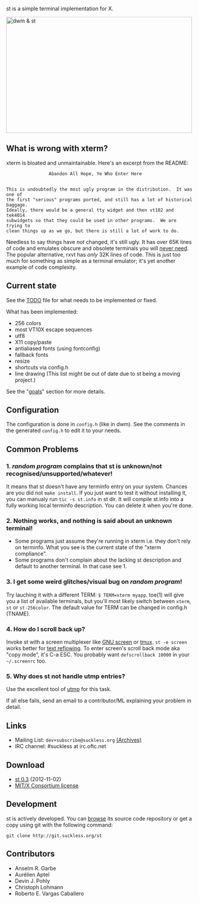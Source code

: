 st is a simple terminal implementation for X.

<a href="http://st.suckless.org/screenshots/20h-2012.png" title="dwm &amp; st"><img src="http://st.suckless.org/screenshots/20h-2012.png" width="500" height="313" alt="dwm &amp; st" /></a>

What is wrong with xterm?
-------------------------
xterm is bloated and unmaintainable. Here's an excerpt from the README:

					Abandon All Hope, Ye Who Enter Here


	This is undoubtedly the most ugly program in the distribution.	It was one of
	the first "serious" programs ported, and still has a lot of historical baggage.
	Ideally, there would be a general tty widget and then vt102 and tek4014
	subwidgets so that they could be used in other programs.  We are trying to
	clean things up as we go, but there is still a lot of work to do.

Needless to say things have *not* changed, it's still ugly.
It has over 65K lines of code and emulates obscure and obsolete terminals
you will [never need](http://www.science.uva.nl/museum/tek4014.php).
The popular alternative, rxvt has *only* 32K lines of code. This is just
too much for something as simple as a terminal emulator; it's yet another
example of code complexity.

Current state
-------------
See the [TODO](http://git.suckless.org/st/plain/TODO) file for what needs to
be implemented or fixed.

What has been implemented:
* 256 colors
* most VT10X escape sequences
* utf8
* X11 copy/paste
* antialiased fonts (using fontconfig)
* fallback fonts
* resize
* shortcuts via config.h
* line drawing
(This list might be out of date due to st being a moving project.)

See the "[goals](http://st.suckless.org/goals)" section for more details.

Configuration
-------------

The configuration is done in `config.h` (like in dwm). See the comments in the
generated `config.h` to edit it to your needs.


Common Problems
---------------

### 1. *random program* complains that st is unknown/not recognised/unsupported/whatever!
It means that st doesn't have any terminfo entry on your
system. Chances are you did not `make install`.  If you just want to
test it without installing it, you can manualy run `tic -s st.info` in st
dir. It will compile st.info into a fully working local terminfo
description. You can delete it when you're done.

### 2. Nothing works, and nothing is said about an unknown terminal!
* Some programs just assume they're running in xterm i.e. they don't rely on terminfo. What you see is the current state of the "xterm compliance".
* Some programs don't complain about the lacking st description and default to another terminal. In that case see 1.

### 3. I get some weird glitches/visual bug on *random program*!
Try lauching it with a different TERM: `$ TERM=xterm myapp`.  toe(1)
will give you a list of available terminals, but you'll most likely
switch between `xterm`, `st` or `st-256color`. The default value for TERM can be
changed in config.h (TNAME).

### 4. How do I scroll back up?
Invoke st with a screen multiplexer like <a
href="http://en.wikipedia.org/wiki/GNU_Screen">GNU screen</a> or <a
href="http://en.wikipedia.org/wiki/Tmux">tmux</a>. `st -e screen` works
better for [text reflowing](http://superuser.com/a/346784/4929). To enter
screen's scroll back mode aka "copy mode", it's C-a ESC. You probably want
`defscrollback 10000` in your `~/.screenrc` too.

### 5. Why does st not handle utmp entries?
Use the excellent tool of [utmp](http://git.suckless.org/utmp) for this task.


If all else fails, send an email to a contributor/ML explaining your
problem in detail.

Links
-----
* Mailing List: `dev+subscribe@suckless.org` [(Archives)](http://lists.suckless.org/dev)
* IRC channel: #suckless at irc.oftc.net

Download
--------
* [st 0.3](http://dl.suckless.org/st/st-0.3.tar.gz) (2012-11-02)
* [MIT/X Consortium license](http://git.suckless.org/st/plain/LICENSE)

Development
-----------
st is actively developed. You can [browse](http://git.suckless.org/st) its source code repository or get a copy using git with the following command:

	git clone http://git.suckless.org/st

Contributors
------------
* Anselm R. Garbe
* Aurélien Aptel
* Devin J. Pohly
* Christoph Lohmann
* Roberto E. Vargas Caballero

